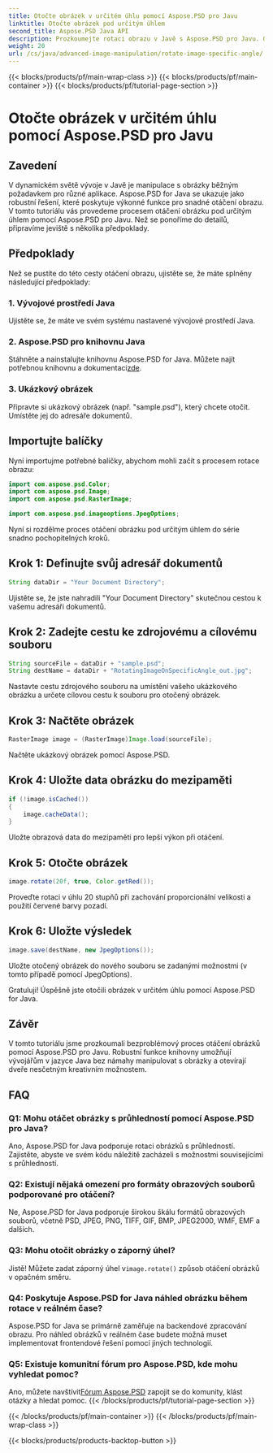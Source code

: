 ```yaml
---
title: Otočte obrázek v určitém úhlu pomocí Aspose.PSD pro Javu
linktitle: Otočte obrázek pod určitým úhlem
second_title: Aspose.PSD Java API
description: Prozkoumejte rotaci obrazu v Javě s Aspose.PSD pro Javu. Otočte snímky bez námahy ve specifických úhlech.
weight: 20
url: /cs/java/advanced-image-manipulation/rotate-image-specific-angle/
---
```


{{< blocks/products/pf/main-wrap-class >}}
{{< blocks/products/pf/main-container >}}
{{< blocks/products/pf/tutorial-page-section >}}

# Otočte obrázek v určitém úhlu pomocí Aspose.PSD pro Javu

## Zavedení

V dynamickém světě vývoje v Javě je manipulace s obrázky běžným požadavkem pro různé aplikace. Aspose.PSD for Java se ukazuje jako robustní řešení, které poskytuje výkonné funkce pro snadné otáčení obrazu. V tomto tutoriálu vás provedeme procesem otáčení obrázku pod určitým úhlem pomocí Aspose.PSD pro Javu. Než se ponoříme do detailů, připravíme jeviště s několika předpoklady.

## Předpoklady

Než se pustíte do této cesty otáčení obrazu, ujistěte se, že máte splněny následující předpoklady:

### 1. Vývojové prostředí Java
Ujistěte se, že máte ve svém systému nastavené vývojové prostředí Java.

### 2. Aspose.PSD pro knihovnu Java
 Stáhněte a nainstalujte knihovnu Aspose.PSD for Java. Můžete najít potřebnou knihovnu a dokumentaci[zde](https://reference.aspose.com/psd/java/).

### 3. Ukázkový obrázek
Připravte si ukázkový obrázek (např. "sample.psd"), který chcete otočit. Umístěte jej do adresáře dokumentů.

## Importujte balíčky

Nyní importujme potřebné balíčky, abychom mohli začít s procesem rotace obrazu:

```java
import com.aspose.psd.Color;
import com.aspose.psd.Image;
import com.aspose.psd.RasterImage;

import com.aspose.psd.imageoptions.JpegOptions;
```

Nyní si rozdělme proces otáčení obrázku pod určitým úhlem do série snadno pochopitelných kroků.

## Krok 1: Definujte svůj adresář dokumentů

```java
String dataDir = "Your Document Directory";
```

Ujistěte se, že jste nahradili "Your Document Directory" skutečnou cestou k vašemu adresáři dokumentů.

## Krok 2: Zadejte cestu ke zdrojovému a cílovému souboru

```java
String sourceFile = dataDir + "sample.psd";
String destName = dataDir + "RotatingImageOnSpecificAngle_out.jpg";
```

Nastavte cestu zdrojového souboru na umístění vašeho ukázkového obrázku a určete cílovou cestu k souboru pro otočený obrázek.

## Krok 3: Načtěte obrázek

```java
RasterImage image = (RasterImage)Image.load(sourceFile);
```

Načtěte ukázkový obrázek pomocí Aspose.PSD.

## Krok 4: Uložte data obrázku do mezipaměti

```java
if (!image.isCached())
{
    image.cacheData();
}
```

Uložte obrazová data do mezipaměti pro lepší výkon při otáčení.

## Krok 5: Otočte obrázek

```java
image.rotate(20f, true, Color.getRed());
```

Proveďte rotaci v úhlu 20 stupňů při zachování proporcionální velikosti a použití červené barvy pozadí.

## Krok 6: Uložte výsledek

```java
image.save(destName, new JpegOptions());
```

Uložte otočený obrázek do nového souboru se zadanými možnostmi (v tomto případě pomocí JpegOptions).

Gratuluji! Úspěšně jste otočili obrázek v určitém úhlu pomocí Aspose.PSD for Java.

## Závěr

V tomto tutoriálu jsme prozkoumali bezproblémový proces otáčení obrázků pomocí Aspose.PSD pro Javu. Robustní funkce knihovny umožňují vývojářům v jazyce Java bez námahy manipulovat s obrázky a otevírají dveře nesčetným kreativním možnostem.

## FAQ

### Q1: Mohu otáčet obrázky s průhledností pomocí Aspose.PSD pro Java?

Ano, Aspose.PSD for Java podporuje rotaci obrázků s průhledností. Zajistěte, abyste ve svém kódu náležitě zacházeli s možnostmi souvisejícími s průhledností.

### Q2: Existují nějaká omezení pro formáty obrazových souborů podporované pro otáčení?

Ne, Aspose.PSD for Java podporuje širokou škálu formátů obrazových souborů, včetně PSD, JPEG, PNG, TIFF, GIF, BMP, JPEG2000, WMF, EMF a dalších.

### Q3: Mohu otočit obrázky o záporný úhel?

 Jistě! Můžete zadat záporný úhel v`image.rotate()` způsob otáčení obrázků v opačném směru.

### Q4: Poskytuje Aspose.PSD for Java náhled obrázku během rotace v reálném čase?

Aspose.PSD for Java se primárně zaměřuje na backendové zpracování obrazu. Pro náhled obrázků v reálném čase budete možná muset implementovat frontendové řešení pomocí jiných technologií.

### Q5: Existuje komunitní fórum pro Aspose.PSD, kde mohu vyhledat pomoc?

 Ano, můžete navštívit[Fórum Aspose.PSD](https://forum.aspose.com/c/psd/34) zapojit se do komunity, klást otázky a hledat pomoc.
{{< /blocks/products/pf/tutorial-page-section >}}

{{< /blocks/products/pf/main-container >}}
{{< /blocks/products/pf/main-wrap-class >}}

{{< blocks/products/products-backtop-button >}}

